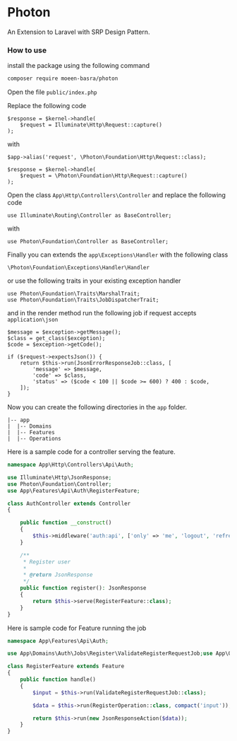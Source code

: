 # Photon
 
An Extension to Laravel with SRP Design Pattern.

### How to use

install the package using the following command

```bash
composer require moeen-basra/photon
```

Open the file `public/index.php`

Replace the following code

```
$response = $kernel->handle(
    $request = Illuminate\Http\Request::capture()
);
```
with

```
$app->alias('request', \Photon\Foundation\Http\Request::class);

$response = $kernel->handle(
    $request = \Photon\Foundation\Http\Request::capture()
);
```

Open the class `App\Http\Controllers\Controller` and replace the following code

`use Illuminate\Routing\Controller as BaseController;`

with

`use Photon\Foundation\Controller as BaseController;`

Finally you can extends the `app\Exceptions\Handler` with the following class

```\Photon\Foundation\Exceptions\Handler\Handler```

or use the following traits in your existing exception handler

```
use Photon\Foundation\Traits\MarshalTrait;
use Photon\Foundation\Traits\JobDispatcherTrait;
```

and in the render method run the following job if request accepts `application\json`

```
$message = $exception->getMessage();
$class = get_class($exception);
$code = $exception->getCode();

if ($request->expectsJson()) {
    return $this->run(JsonErrorResponseJob::class, [
        'message' => $message,
        'code' => $class,
        'status' => ($code < 100 || $code >= 600) ? 400 : $code,
    ]);
}
```

Now you can create the following directories in the `app` folder.

```
|-- app
|  |-- Domains
|  |-- Features
|  |-- Operations
```

Here is a sample code for a controller serving the feature.

```php
namespace App\Http\Controllers\Api\Auth;

use Illuminate\Http\JsonResponse;
use Photon\Foundation\Controller;
use App\Features\Api\Auth\RegisterFeature;

class AuthController extends Controller
{

    public function __construct()
    {
        $this->middleware('auth:api', ['only' => 'me', 'logout', 'refresh']);
    }

    /**
     * Register user
     *
     * @return JsonResponse
     */
    public function register(): JsonResponse
    {
        return $this->serve(RegisterFeature::class);
    }
}

```

Here is sample code for Feature running the job

```php
namespace App\Features\Api\Auth;

use App\Domains\Auth\Jobs\Register\ValidateRegisterRequestJob;use App\Operations\Auth\RegisterOperation;use Photon\Actions\JsonResponseAction;use Photon\Feature;

class RegisterFeature extends Feature
{
    public function handle()
    {
        $input = $this->run(ValidateRegisterRequestJob::class);

        $data = $this->run(RegisterOperation::class, compact('input'));

        return $this->run(new JsonResponseAction($data));
    }
}

```
